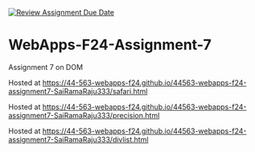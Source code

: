 [![Review Assignment Due Date](https://classroom.github.com/assets/deadline-readme-button-22041afd0340ce965d47ae6ef1cefeee28c7c493a6346c4f15d667ab976d596c.svg)](https://classroom.github.com/a/NPDM3uFp)
# WebApps-F24-Assignment-7
Assignment 7 on DOM

Hosted at https://44-563-webapps-f24.github.io/44563-webapps-f24-assignment7-SaiRamaRaju333/safari.html

Hosted at https://44-563-webapps-f24.github.io/44563-webapps-f24-assignment7-SaiRamaRaju333/precision.html

Hosted at https://44-563-webapps-f24.github.io/44563-webapps-f24-assignment7-SaiRamaRaju333/divlist.html
